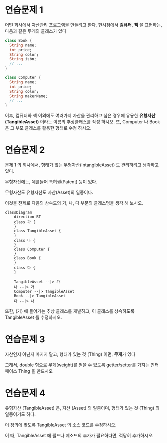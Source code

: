 # 연습문제 1

어떤 회사에서 자산관리 프로그램을 만들려고 한다. 현시점에서 **컴퓨터**, **책** 을 표현하는, 다음과 같은 두개의 클래스가 있다

```dart
class Book {
  String name;
  int price;
  String color;
  String isbn;
  // ...
}

class Computer {
  String name;
  int price;
  String color;
  String makerName;
  // ...
}
```

이후, 컴퓨터와 책 이외에도 여러가지 자산을 관리하고 싶은 경우에 유용한 **유형자산(TangibleAsset)** 이라는 이름의 추상클래스를 작성 하시오. 또, Computer 나 Book 은 그 부모 클래스를 활용한 형태로 수정 하시오.

# 연습문제 2

문제 1 의 회사에서, 형태가 없는 무형자산(IntangibleAsset) 도 관리하려고 생각하고 있다.

무형자산에는, 예를들어 특허권(Patent) 등이 있다.

무형자산도 유형자산도 자산(Asset)의 일종이다.

이것을 전제로 다음의 상속도의 가, 나, 다 부분의 클래스명을 생각 해 보시오.

```mermaid
classDiagram
    direction BT
    class 가 {
    }
    class TangibleAsset {
    }
    class 나 {
    }
    class Computer {
    }
    class Book {
    }
    class 다 {
    }

    TangibleAsset --|> 가
    나 --|> 가
    Computer --|> TangibleAsset
    Book --|> TangibleAsset
    다 --|> 나

```

또한, (가) 에 들어가는 추상 클래스를 개발하고, 이 클래스를 상속하도록 TangibleAsset 를 수정하시오.

# 연습문제 3

자산인지 아닌지 따지지 말고, 형태가 있는 것 (Thing) 이면, **무게**가 있다

그래서, double 형으로 무게(weight)를 얻을 수 있도록 getter/setter를 가지는 인터페이스 Thing 을 만드시오

# 연습문제 4

유형자산 (TangibleAsset) 은, 자산 (Asset) 의 일종이며, 형태가 있는 것 (Thing) 의 일종이기도 하다.

이 정의에 맞도록 TangibleAsset 의 소스 코드를 수정하시오.

이 때, TangibleAsset 에 필드나 메소드의 추가가 필요하다면, 적당히 추가하시오.